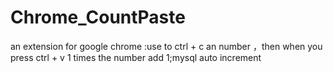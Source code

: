 # Chrome_CountPaste
an extension for google chrome :use to ctrl + c an number ，then when you press ctrl + v 1 times the number add 1;mysql auto increment
